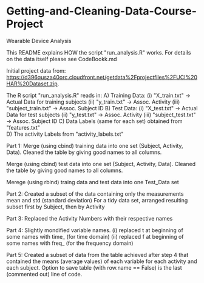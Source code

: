 # Getting-and-Cleaning-Data-Course-Project
Wearable Device Analysis

This README explains HOW the script "run_analysis.R" works. For details on the data itself please see CodeBookk.md

Initial project data from:  https://d396qusza40orc.cloudfront.net/getdata%2Fprojectfiles%2FUCI%20HAR%20Dataset.zip.

The R script "run_analysis.R" reads in:
A) Training Data:
   (i) "X_train.txt"  -> Actual Data for training subjects
   (ii) "y_train.txt" -> Assoc. Activity
   (iii) "subject_train.txt" -> Assoc. Subject ID
B) Test Data:
   (i) "X_test.txt"  -> Actual Data for test subjects
   (ii) "y_test.txt" -> Assoc. Activity
   (iii) "subject_test.txt" -> Assoc. Subject ID
C) Data Labels (same for each set) obtained from "features.txt"   
D) The activity Labels from "activity_labels.txt"

Part 1:
  Merge (using cbind) training data into one set (Subject, Activity, Data).
  Cleaned the table by giving good names to all columns.
  
  Merge (using cbind) test data into one set (Subject, Activity, Data).
  Cleaned the table by giving good names to all columns.
  
  Merege (using rbind) traing data and test data into one Test_Data set
  
Part 2:
  Created a subset of the data containing only the measurements mean and std (standard deviation)
  For a tidy data set, arranged resulting subset first by Subject, then by Activity
  
Part 3:
  Replaced the Activity Numbers with their respective names
  
Part 4:
  Slightly mondified variable names.
  (i) replaced t at beginning of some names with time_ (for time domain)
  (ii) replaced f at beginning of some names with freq_ (for the frequency domain)
  
Part 5:
  Created a subset of data from the table achieved after step 4 that contained the means (average values)
  of each variable for each activity and each subject.
  Option to save table (with row.name == False) is the last (commented out) line of code.
   
